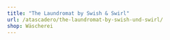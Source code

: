 ```yaml
---
title: "The Laundromat by Swish & Swirl"
url: /atascadero/the-laundromat-by-swish-und-swirl/
shop: Wäscherei
---
```

